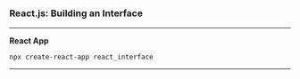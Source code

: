 ### React.js: Building an Interface

---

**React App**
```
npx create-react-app react_interface
```

---
